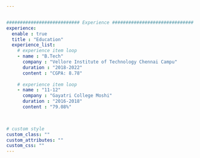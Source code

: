 ```yaml
---


########################### Experience ##############################
experience:
  enable : true
  title : "Education"
  experience_list:
    # experience item loop
    - name : "B.Tech"
      company : "Vellore Institute of Technology Chennai Campu"
      duration : "2018-2022"
      content : "CGPA: 8.78"
      
    # experience item loop
    - name : "11-12"
      company : "Gayatri College Moshi"
      duration : "2016-2018"
      content : "79.08%"
      


# custom style
custom_class: "" 
custom_attributes: "" 
custom_css: ""
---
```

